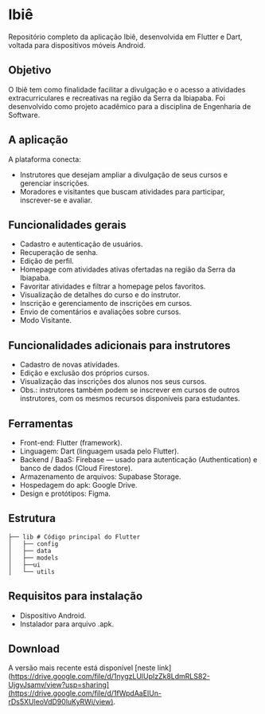 # Ibiê

Repositório completo da aplicação Ibiê, desenvolvida em Flutter e Dart, voltada para dispositivos móveis Android.

## Objetivo

O Ibiê tem como finalidade facilitar a divulgação e o acesso a atividades extracurriculares e recreativas na região da Serra da Ibiapaba. Foi desenvolvido como projeto acadêmico para a disciplina de Engenharia de Software.

## A aplicação

A plataforma conecta:

- Instrutores que desejam ampliar a divulgação de seus cursos e gerenciar inscrições.
- Moradores e visitantes que buscam atividades para participar, inscrever-se e avaliar.

## Funcionalidades gerais

- Cadastro e autenticação de usuários.
- Recuperação de senha.
- Edição de perfil.
- Homepage com atividades ativas ofertadas na região da Serra da Ibiapaba.
- Favoritar atividades e filtrar a homepage pelos favoritos.
- Visualização de detalhes do curso e do instrutor.
- Inscrição e gerenciamento de inscrições em cursos.
- Envio de comentários e avaliações sobre cursos.
- Modo Visitante.

## Funcionalidades adicionais para instrutores

- Cadastro de novas atividades.
- Edição e exclusão dos próprios cursos.
- Visualização das inscrições dos alunos nos seus cursos.
- Obs.: instrutores também podem se inscrever em cursos de outros instrutores, com os mesmos recursos disponíveis para estudantes.

## Ferramentas

- Front-end: Flutter (framework).
- Linguagem: Dart (linguagem usada pelo Flutter).
- Backend / BaaS: Firebase — usado para autenticação (Authentication) e banco de dados (Cloud Firestore).
- Armazenamento de arquivos: Supabase Storage.
- Hospedagem do apk: Google Drive.
- Design e protótipos: Figma.

## Estrutura

```
├── lib # Código principal do Flutter
│   ├── config
│   ├── data
│   ├── models
│   ├──ui
│   └── utils
```

## Requisitos para instalação

- Dispositivo Android.
- Instalador para arquivo .apk.

## Download

A versão mais recente está disponível [neste link](https://drive.google.com/file/d/1nygzLUlUpIzZk8LdmRLS82-UjgvJsamv/view?usp=sharing](https://drive.google.com/file/d/1fWpdAaEIUn-rDs5XUleoVdD90luKyRWi/view).
